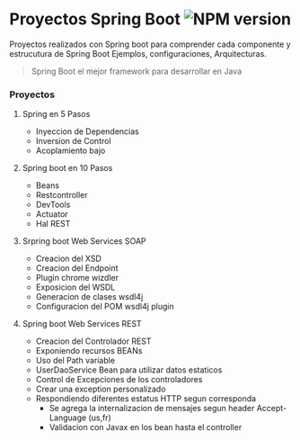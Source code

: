 # Proyectos Spring Boot ![NPM version][logo]

[logo]: https://img.shields.io/badge/spring%20boot-2.0.6-brightgreen.svg

Proyectos realizados con Spring boot para comprender cada componente y estrucutura de Spring Boot
Ejemplos, configuraciones, Arquitecturas.

> Spring Boot el mejor framework para desarrollar en Java

### Proyectos

1. Spring en 5 Pasos 
    - Inyeccion de Dependencias
    - Inversion de Control
    - Acoplamiento bajo

2. Spring boot en 10 Pasos
    - Beans
    - Restcontroller
    - DevTools
    - Actuator
    - Hal REST

3. Srpring boot Web Services SOAP
    - Creacion del XSD
    - Creacion del Endpoint
    - Plugin chrome wizdler
    - Exposicion del WSDL
    - Generacion de clases wsdl4j
    - Configuracion del POM wsdl4j plugin

4. Spring boot Web Services REST
	- Creacion del Controlador REST
	- Exponiendo recursos BEANs
	- Uso del Path variable
	- UserDaoService Bean para utilizar datos estaticos
	- Control de Excepciones de los controladores
	- Crear una exception personalizado
	- Respondiendo diferentes estatus HTTP segun corresponda
        - Se agrega la internalizacion de mensajes segun header Accept-Language (us,fr)
        - Validacion con Javax en los bean hasta el controller
